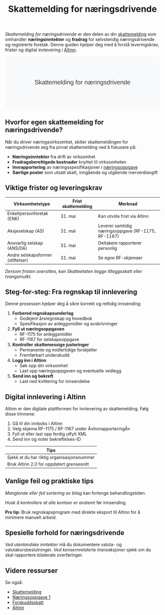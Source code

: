﻿---
title: "Skattemelding for næringsdrivende"
meta_title: "Skattemelding for næringsdrivende"
meta_description: '*Skattemelding for næringsdrivende* er den delen av din [skattemelding](/blogs/regnskap/skattemelding "Skattemelding - Komplett Guide til Utfylling og Innlever...'
slug: skattemelding-for-naeringsdrivende
type: blog
layout: pages/single
---

*Skattemelding for næringsdrivende* er den delen av din [skattemelding](/blogs/regnskap/skattemelding "Skattemelding - Komplett Guide til Utfylling og Innlevering") som omhandler **næringsinntekter** og **fradrag** for selvstendig næringsdrivende og registrerte foretak. Denne guiden hjelper deg med å forstå leveringskrav, frister og digital innlevering i [Altinn](/blogs/regnskap/hva-er-altinn "Hva er Altinn? Digital kommunikasjonsplattform for offentlige etater").

![Skattemelding for næringsdrivende](skattemelding-for-naeringsdrivende.svg)

## Hvorfor egen skattemelding for næringsdrivende?

Når du driver næringsvirksomhet, skiller skattemeldingen for næringsdrivende seg fra privat skattemelding ved å fokusere på:

* **Næringsinntekter** fra drift av virksomhet
* **Fradragsberettigede kostnader** knyttet til virksomheten
* **Innrapportering** av næringsspesifikasjoner i [næringsoppgave](/blogs/regnskap/naeringsoppgave-1 "Hva er næringsoppgave? Slik fyller du ut næringsoppgave 1 og 2")
* **Særlige poster** som utsatt skatt, inngående og utgående merverdiavgift

## Viktige frister og leveringskrav

| **Virksomhetstype**               | **Frist skattemelding** | **Merknad**                                 |
|-----------------------------------|-------------------------|----------------------------------------------|
| Enkeltpersonforetak (ENK)         | 31. mai                 | Kan utvide frist via Altinn                   |
| Aksjeselskap (AS)                 | 31. mai                 | Leverer samtidig næringsoppgave (RF-1175, RF-1167) |
| Ansvarlig selskap (ANS/DA)        | 31. mai                 | Deltakere rapporterer personlig               |
| Andre selskapsformer (stiftelser) | 31. mai                 | Se egne RF-skjemaer                           |

*Dersom fristen oversittes, kan Skatteetaten ilegge tilleggsskatt eller tvangsmulkt.*

## Steg-for-steg: Fra regnskap til innlevering

Denne prosessen hjelper deg å sikre korrekt og rettidig innsending:

1. **Forbered regnskapsunderlag**
   * Godkjent årsregnskap og hovedbok
   * Spesifikasjon av anleggsmidler og avskrivninger
2. **Fyll ut næringsoppgaven**
   * RF-1175 for anleggsmidler
   * RF-1167 for selskapsoppgave
3. **Kontroller skattemessige justeringer**
   * Permanente og midlertidige forskjeller
   * Fremførbart underskudd
4. **Logg inn i Altinn**
   * Søk opp din virksomhet
   * Last opp næringsoppgaven og eventuelle vedlegg
5. **Send inn og bekreft**
   * Last ned kvittering for innsendelse

## Digital innlevering i Altinn

Altinn er den digitale plattformen for innlevering av skattemelding. Følg disse trinnene:

1. Gå til din innboks i Altinn
2. Velg skjema RF-1175 / RF-1167 under Â«InnrapporteringÂ»
3. Fyll ut eller last opp ferdig utfylt XML
4. Send inn og noter bekreftelses-ID

| **Tips**                             |
|-------------------------------------|
| Sjekk at du har riktig organisasjonsnummer | 
| Bruk Altinn 2.0 for oppdatert grensesnitt | 

## Vanlige feil og praktiske tips

*Manglende eller feil sortering av bilag* kan forlenge behandlingstiden.

*Husk å kontrollere at alle kontoer er avstemt* før innsending.

**Pro tip:** Bruk regnskapsprogram med direkte eksport til Altinn for å minimere manuelt arbeid.

## Spesielle forhold for næringsdrivende

*Ved utenlandske inntekter* må du dokumentere valuta- og valutakursbeslutninger.
*Ved konsernrelaterte transaksjoner* sjekk om du skal rapportere bilaterale overføringer.

## Videre ressurser

Se også:

- [Skattemelding](/blogs/regnskap/skattemelding "Skattemelding - Komplett Guide til Utfylling og Innlevering")
- [Næringsoppgave 1](/blogs/regnskap/naeringsoppgave-1 "Hva er næringsoppgave? Slik fyller du ut næringsoppgave 1 og 2")
- [Forskuddsskatt](/blogs/regnskap/hva-er-forskuddsskatt "Hva er Forskuddsskatt? Beregning og Innbetaling")
- [Altinn](/blogs/regnskap/hva-er-altinn "Hva er Altinn? Digital kommunikasjonsplattform for offentlige etater")









